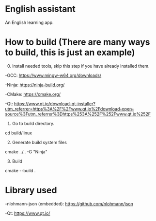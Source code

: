 # English assistant

An English learning app.

# How to build (There are many ways to build, this is just an example)

0. Install needed tools, skip this step if you have already installed them.

-GCC: https://www.mingw-w64.org/downloads/

-Ninja: https://ninja-build.org/

-CMake: https://cmake.org/

-Qt: https://www.qt.io/download-qt-installer?utm_referrer=https%3A%2F%2Fwww.qt.io%2Fdownload-open-source%3Futm_referrer%3Dhttps%253A%252F%252Fwww.qt.io%252F

1. Go to build directory.

  cd build/linux

2. Generate build system files

  cmake ../.. -G "Ninja"

3. Build

  cmake --build .

# Library used

-nlohmann-json (embedded): https://github.com/nlohmann/json

-Qt: https://www.qt.io/

